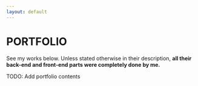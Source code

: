 ```yaml
---
layout: default
---
```


# PORTFOLIO

See my works below. Unless stated otherwise in their description, **all their back-end and front-end parts were completely done by me.**

<section class="porfolio-timeline">

</section>

TODO: Add portfolio contents
